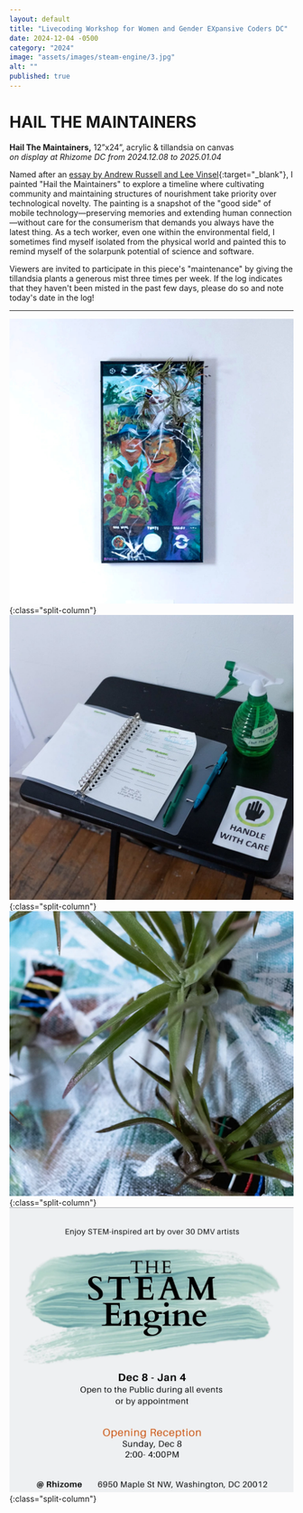 ```yaml
---
layout: default
title: "Livecoding Workshop for Women and Gender EXpansive Coders DC"
date: 2024-12-04 -0500
category: "2024"
image: "assets/images/steam-engine/3.jpg"
alt: ""
published: true
---
```


# HAIL THE MAINTAINERS
**Hail The Maintainers,** 12”x24”, acrylic & tillandsia on canvas   
*on display at Rhizome DC from 2024.12.08 to 2025.01.04*   

Named after an [essay by Andrew Russell and Lee Vinsel](https://aeon.co/essays/innovation-is-overvalued-maintenance-often-matters-more){:target="_blank"}, I painted "Hail the Maintainers" to explore a timeline where cultivating community and maintaining structures of nourishment take priority over technological novelty. The painting is a snapshot of the "good side" of mobile technology—preserving memories and extending human connection—without care for the consumerism that demands you always have the latest thing. As a tech worker, even one within the environmental field, I sometimes find myself isolated from the physical world and painted this to remind myself of the solarpunk potential of science and software.   

Viewers are invited to participate in this piece's "maintenance" by giving the tillandsia plants a generous mist three times per week. If the log indicates that they haven't been misted in the past few days, please do so and note today's date in the log!  

---

![](assets/images/steam-engine/1.jpg){:class="split-column"}
![](assets/images/steam-engine/2.jpg){:class="split-column"}
![](assets/images/steam-engine/3.jpg){:class="split-column"}
![](assets/images/steam-engine/flyer.png){:class="split-column"}